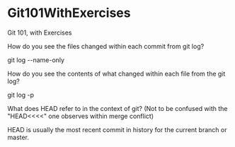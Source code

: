 # Git101WithExercises
Git 101, with Exercises

How do you see the files changed within each commit from git log?

git log --name-only

How do you see the contents of what changed within each file from the git log?

git log -p

What does HEAD refer to in the context of git? (Not to be confused with the "HEAD<<<<" one observes within merge conflict)

HEAD is usually the most recent commit in history for the current branch or master.
